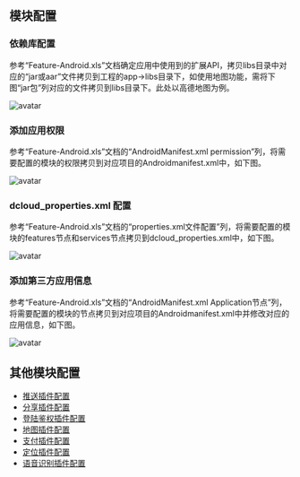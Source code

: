 ## 模块配置

### 依赖库配置

参考“Feature-Android.xls”文档确定应用中使用到的扩展API，拷贝libs目录中对应的“jar或aar”文件拷贝到工程的app->libs目录下，如使用地图功能，需将下图“jar包”列对应的文件拷贝到libs目录下。此处以高德地图为例。
	
![avatar](https://img.cdn.aliyun.dcloud.net.cn/nativedocs/5%2BSDK-android/image/5-11.png)
	
### 添加应用权限
	
参考“Feature-Android.xls”文档的“AndroidManifest.xml permission”列，将需要配置的模块的权限拷贝到对应项目的Androidmanifest.xml中，如下图。
	
![avatar](https://img.cdn.aliyun.dcloud.net.cn/nativedocs/5%2BSDK-android/image/5-12.png)
	
### dcloud_properties.xml 配置
	
参考“Feature-Android.xls”文档的“properties.xml文件配置”列，将需要配置的模块的features节点和services节点拷贝到dcloud_properties.xml中，如下图。
	
![avatar](https://img.cdn.aliyun.dcloud.net.cn/nativedocs/5%2BSDK-android/image/5-14.png)
	
### 添加第三方应用信息
	
参考“Feature-Android.xls”文档的“AndroidManifest.xml Application节点”列，将需要配置的模块的节点拷贝到对应项目的Androidmanifest.xml中并修改对应的应用信息，如下图。
	
![avatar](https://img.cdn.aliyun.dcloud.net.cn/nativedocs/5%2BSDK-android/image/5-13.png)
	
## 其他模块配置

* [推送插件配置](/5PlusDocs/usemodule/androidModuleConfig/push.md)
* [分享插件配置](/5PlusDocs/usemodule/androidModuleConfig/share.md)
* [登陆鉴权插件配置](/5PlusDocs/usemodule/androidModuleConfig/oauth.md)
* [地图插件配置](/5PlusDocs/usemodule/androidModuleConfig/map.md)
* [支付插件配置](/5PlusDocs/usemodule/androidModuleConfig/pay.md)
* [定位插件配置](/5PlusDocs/usemodule/androidModuleConfig/geolocation.md)
* [语音识别插件配置](/5PlusDocs/usemodule/androidModuleConfig/speech.md)
	